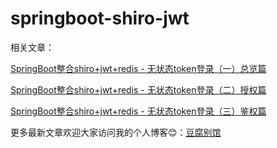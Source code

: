 # springboot-shiro-jwt

相关文章：

[SpringBoot整合shiro+jwt+redis - 无状态token登录（一）总览篇](https://www.doufuplus.com/blog/shiro-jwt01.html)

[SpringBoot整合shiro+jwt+redis - 无状态token登录（二）授权篇](https://www.doufuplus.com/blog/shiro-jwt02.html)

[SpringBoot整合shiro+jwt+redis - 无状态token登录（三）鉴权篇](https://www.doufuplus.com/blog/shiro-jwt03.html)


更多最新文章欢迎大家访问我的个人博客:blush:：[豆腐别馆](https://www.doufuplus.com)
